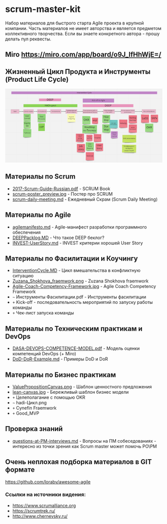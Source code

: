 # scrum-master-kit

Набор материалов для быстрого старта Agile проекта в крупной компании. 
Часть материалов не имеет авторства и является предметом коллективного творчества.
Если вы знаете конкретного автора - прошу делать пул реквесты.

## Miro https://miro.com/app/board/o9J_lfHhWjE=/

## Жизненный Цикл Продукта и Инструменты (Product Life Cycle)
![ProductLifeCycleAddTools](ProductLifeCycleAddTools.jpg)


## Материалы по Scrum 
 * [2017-Scrum-Guide-Russian.pdf](2017-Scrum-Guide-Russian.pdf) - SCRUM Book
 * [scrum-poster_preview.jpg](scrum-poster_preview.jpg)  - Поcтер про SCRUM
 * [scrum-daily-meeting.md](scrum-daily-meeting.md) - Ежедневный Скрам (Scrum Daily Meeting)
 

## Материалы по Agile
* [agilemanifesto.md](agilemanifesto.md) - Agile-манифест разработки программного обеспечения
* [DEEPPacklog.MD](DEEPPacklog.MD) - Что такое DEEP беклог?
* [INVEST-UserStory.md](INVEST-UserStory.md) - INVEST критерии хорошей User Story


## Материалы по Фасилитации и Коучингу 
 * [InterventionCycle.MD](InterventionCycle.MD) - Цикл вмешательства в конфликтную ситуацию
 * [Zuzana_Shokhova_fraemwork.png](Zuzana_Shokhova_fraemwork.png) - Zuzana Shokhova fraemwork 
 * [Agile-Coach-Competency-Framework.jpg](Agile-Coach-Competency-Framework.jpg) - Agile Coach Competency Framework
 * `~` Инструменты Фасилитации.pdf - Инструменты  фасилитации
 * `+` Kick-off - последовательность мероприятий по запуску работы команды
 * `+` Чек-лист запуска команды


## Материалы по Техническим практикам и DevOps
 * [DASA-DEVOPS-COMPETENCE-MODEL.pdf](DASA-DEVOPS-COMPETENCE-MODEL.pdf) - Модель оценки компетенций DevOps (+ Miro)
 * [DoD-DoR-Example.md](DoD-DoR-Example.md) - Примеры DoD и DoR


## Материалы по Бизнес практикам 
 * [ValuePropositionCanvas.png](ValuePropositionCanvas.png) - Шаблон ценностного предложения
 * [lean-canvas.jpg](lean-canvas.jpg) - Бережливый шаблон бизнес модели
 * `+` Целеполагание с помощью OKR
 * `~` hadi-Цикл.png
 * `+` Cynefin Fraemwork
 * `+` Good_MVP

## Проверка знаний 
 * [questions-at-PM-interviews.md](questions-at-PM-interviews.md) - Вопросы на ПМ собеседованиях - интересно из точки зрения как Scrum master может помочь PO\PM


## Очень неплохая подборка материалов в GIT формате
https://github.com/lorabv/awesome-agile



### Ссылки на источники видения:
 * https://www.scrumalliance.org
 * https://scrumtrek.ru/
 * http://www.chernevsky.ru/
